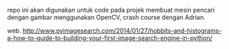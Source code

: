 repo ini akan digunakan untuk code pada projek membuat mesin pencari dengan gambar menggunakan OpenCV,
crash course dengan Adrian.

web. http://www.pyimagesearch.com/2014/01/27/hobbits-and-histograms-a-how-to-guide-to-building-your-first-image-search-engine-in-python/

